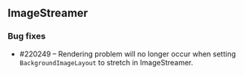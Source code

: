 ## ImageStreamer

### Bug fixes

* \#220249 – Rendering problem will no longer occur when setting `BackgroundImageLayout` to stretch in ImageStreamer.